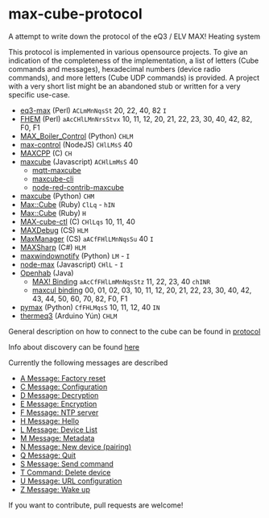 max-cube-protocol
=================

A attempt to write down the protocol of the eQ3 / ELV MAX! Heating system

This protocol is implemented in various opensource projects. To give an indication of the completeness of the implementation, a list of letters (Cube commands and messages), hexadecimal numbers (device radio commands), and more letters (Cube UDP commands) is provided. A project with a very short list might be an abandoned stub or written for a very specific use-case.

* [eq3-max](https://github.com/Juerd/eq3-max) (Perl) `ACLmMnNqsSt` 20, 22, 40, 82 `I`
* [FHEM](http://fhem.de/) (Perl) `aAcCHlLMnNrsStvx` 10, 11, 12, 20, 21, 22, 23, 30, 40, 42, 82, F0, F1
* [MAX_Boiler_Control](https://github.com/stephenmhall/MAX_Boiler_Control) (Python) `CHLM`
* [max-control](https://github.com/georg90/max-control) (NodeJS) `CHlLMsS` 40
* [MAXCPP](https://github.com/KnuthLohse/MAXCPP) (C) `CH`
* [maxcube](https://github.com/ivesdebruycker/maxcube) (Javascript) `ACHlLmMsS` 40
	* [mqtt-maxcube](https://github.com/leachj/mqtt-maxcube)
	* [maxcube-cli](https://github.com/ivesdebruycker/maxcube-cli)
	* [node-red-contrib-maxcube](https://github.com/ivesdebruycker/node-red-contrib-maxcube)
* [maxcube](https://github.com/aleszoulek/maxcube) (Python) `CHM`
* [Max::Cube](https://github.com/yoyostile/max-cube-ruby) (Ruby) `ClLq` - `hIN`
* [Max::Cube](https://github.com/joconcepts/max-cube) (Ruby) `H`
* [MAX-cube-ctl](https://github.com/pacostiro/MAX-cube-ctl) (C) `CHlLqs` 10, 11, 40
* [MAXDebug](https://github.com/bietiekay/hacs/tree/master/tools/MAXDebug) (CS) `HLM`
* [MaxManager](https://github.com/ababilone/maxmanager) (CS) `aACfFHlLMnNqsSu` 40 `I`
* [MAXSharp](https://github.com/bietiekay/MAXSharp/tree/master/MAXSharp) (C#) `HLM`
* [maxwindownotify](https://github.com/yfauser/maxwindownotify) (Python) `LM` - `I`
* [node-max](https://github.com/sebbo2002/node-max) (Javascript) `CHlL` - `I`
* [Openhab](http://openhab.org/) (Java)
	* [MAX! Binding](https://github.com/openhab/openhab2/tree/master/addons/binding/org.openhab.binding.max) `aAcCfFHlLmMnNqsStz` 11, 22, 23, 40 `chINR`
	* [maxcul binding](https://github.com/openhab/openhab/tree/master/bundles/binding/org.openhab.binding.maxcul) 00, 01, 02, 03, 10, 11, 12, 20, 21, 22, 23, 30, 40, 42, 43, 44, 50, 60, 70, 82, F0, F1
* [pymax](https://github.com/ercpe/pymax) (Python) `CfFHLMqsS` 10, 11, 12, 40 `IN`
* [thermeq3](https://github.com/autopower/thermeq3) (Arduino Yún) `CHLM`

General description on how to connect to the cube can be found in [protocol](protocol.md)

Info about discovery can be found  [here](Cube_Discovery.md)

Currently the following messages are described
* [A Message: Factory reset](A-Message.md)
* [C Message: Configuration](C-Message.md)
* [D Message: Decryption](C-Message.md)
* [E Message: Encryption](C-Message.md)
* [F Message: NTP server](F-Message.md) 
* [H Message: Hello](H-Message.md) 
* [L Message: Device List](L-Message.md)
* [M Message: Metadata](M-Message.md)
* [N Message: New device (pairing)](N-Message.md)
* [Q Message: Quit](Q-Message.md)
* [S Message: Send command](S-Message.md)
* [T Command: Delete device](T-Command.md)
* [U Message: URL configuration](U-Message.md)
* [Z Message: Wake up](Z-Message.md)

If you want to contribute, pull requests are welcome!
